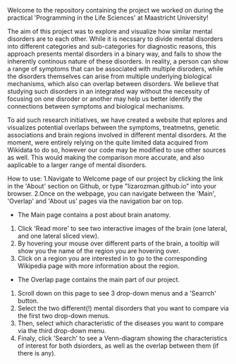 Welcome to the repository containing the project we worked on during the practical 'Programming in the Life Sciences' at Maastricht University!

The aim of this project was to explore and visualize how similar mental disorders are to each other. While it is necssary to divide mental disorders into different categories and sub-categories for diagnostic reasons, this approach presents mental disorders in a binary way, and fails to show the inherently continous nature of these disorders. In reality, a person can show a range of symptoms that can be associated with multiple disroders, while the disorders themselves can arise from multiple underlying biological mechanisms, which also can overlap between disorders. We believe that studying such disorders in an integrated way without the necessity of focusing on one disroder or another may help us better identify the connections between symptoms and biological mechanisms.

To aid such research initiatives, we have created a website that eplores and visualizes potential overlaps between the symptoms, treatmetns, genetic associations and brain regions involved in different mental disorders. At the moment, were entirely relying on the quite limited data acquired from Wikidata to do so, however our code may be modified to use other sources as well. This would making the comparison more accurate, and also aaplicable to a larger range of mental disorders.

How to use:
1.Navigate to Welcome page of our project by clicking the link in the 'About' section on Github, or type "lizarozman.github.io" into your browser.
2.Once on the webpage, you can navigate between the 'Main', 'Overlap' and 'About us' pages via the navigation bar on top.

- The Main page contains a post about brain anatomy.
1. Click 'Read more' to see two interactive images of the brain (one lateral, and one lateral sliced view).
2. By hovering your mouse over different parts of the brain, a tooltip will show you the name of the region you are hovering over.
3. Click on a region you are interested in to go to the corresponding Wikipedia page with more information about the region.

- The Overlap page contains the main part of our project.
 1. Scroll down on this page to see 3 drop-down menus and a 'Searrch' button.
 2. Select the two different(!) mental disorders that you want to compare via the first two drop-down menus.
 3. Then, select which characteristic of the diseases you want to compare via the third drop-down menu.   
 4. Finaly, click 'Search' to see a Venn-diagram showing the characteristics of interest for both dsiorders, as well as the overlap between them (if there is any).
